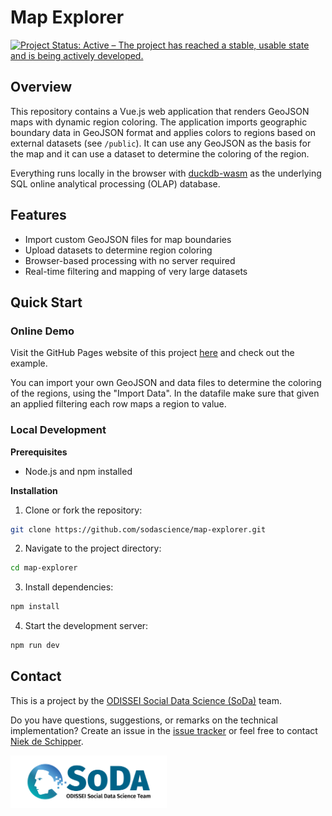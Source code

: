 # Map Explorer

[![Project Status: Active – The project has reached a stable, usable state and is being actively developed.](https://www.repostatus.org/badges/latest/active.svg)](https://www.repostatus.org/#active)

## Overview

This repository contains a Vue.js web application that renders GeoJSON maps with dynamic region coloring. The application imports geographic boundary data in GeoJSON format and applies colors to regions based on external datasets (see `/public`). It can use any GeoJSON as the basis for the map and it can use a dataset to determine the coloring of the region.

Everything runs locally in the browser with [duckdb-wasm](https://github.com/duckdb/duckdb-wasm) as the underlying SQL online analytical processing (OLAP) database.

## Features

- Import custom GeoJSON files for map boundaries
- Upload datasets to determine region coloring
- Browser-based processing with no server required
- Real-time filtering and mapping of very large datasets

## Quick Start

### Online Demo

Visit the GitHub Pages website of this project [here](https://sodascience.github.io/map-explorer/) and check out the example.

You can import your own GeoJSON and data files to determine the coloring of the regions, using the "Import Data". In the datafile make sure that given an applied filtering each row maps a region to value.

### Local Development

**Prerequisites**

- Node.js and npm installed

**Installation**

1. Clone or fork the repository:

```sh
git clone https://github.com/sodascience/map-explorer.git
```

2. Navigate to the project directory:

```sh
cd map-explorer
```

3. Install dependencies:

```sh
npm install
```

4. Start the development server:

```sh
npm run dev
```

## Contact

This is a project by the [ODISSEI Social Data Science (SoDa)](https://odissei-soda.nl) team.

Do you have questions, suggestions, or remarks on the technical implementation? Create an issue in the [issue tracker](https://github.com/sodascience/map-explorer/issues) or feel free to contact [Niek de Schipper](https://github.com/trbknl).

<img src="/public/soda.png" alt="SoDa logo" width="250px"/>
